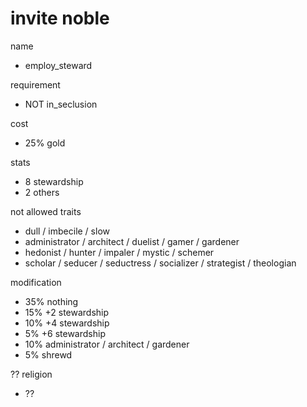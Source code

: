 # invite noble

name
- employ_steward

requirement
- NOT in_seclusion

cost
- 25% gold

stats
- 8 stewardship
- 2 others

not allowed traits
- dull / imbecile / slow
- administrator / architect / duelist / gamer / gardener
- hedonist / hunter / impaler / mystic / schemer
- scholar / seducer / seductress / socializer / strategist / theologian

modification
- 35% nothing
- 15% +2 stewardship
- 10% +4 stewardship
- 5% +6 stewardship
- 10% administrator / architect / gardener
- 5% shrewd

?? religion
- ??
